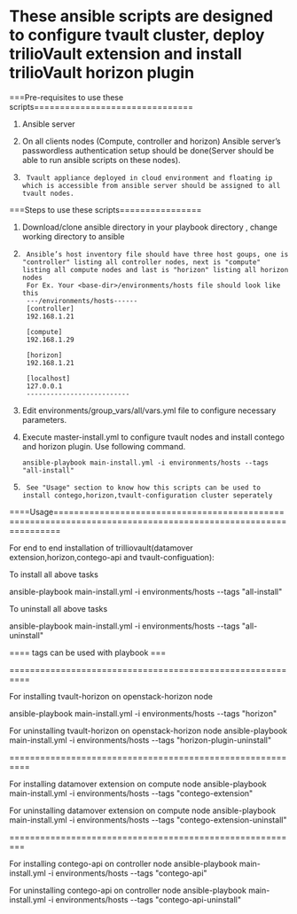 These ansible scripts are designed to configure tvault cluster, deploy trilioVault extension and install trilioVault horizon plugin
=====================================================================================================================================

===Pre-requisites to use these scripts===============================
1.	Ansible server
         
2.	On all clients nodes (Compute, controller and horizon) Ansible server’s passwordless authentication setup should be done(Server should be able to run ansible scripts on these nodes).

3.      Tvault appliance deployed in cloud environment and floating ip which is accessible from ansible server should be assigned to all tvault nodes.

===Steps to use these scripts================
1.	Download/clone ansible directory in your playbook directory , change working directory to ansible

2.      Ansible’s host inventory file should have three host goups, one is "controller" listing all controller nodes, next is "compute" listing all compute nodes and last is "horizon" listing all horizon nodes
        For Ex. Your <base-dir>/environments/hosts file should look like this
        ---/environments/hosts------
        [controller]
        192.168.1.21

        [compute]
        192.168.1.29

        [horizon]
        192.168.1.21

        [localhost]
        127.0.0.1
        --------------------------
3.	Edit environments/group_vars/all/vars.yml file to configure necessary parameters. 

4.	Execute master-install.yml to configure tvault nodes and install contego and horizon plugin. Use following command.

        ansible-playbook main-install.yml -i environments/hosts --tags "all-install"

5.      See "Usage" section to know how this scripts can be used to install contego,horizon,tvault-configuration cluster seperately 

====Usage=============================================================================================================

For end to end installation of trilliovault(datamover extension,horizon,contego-api and tvault-configuation):

To install all above tasks

ansible-playbook main-install.yml -i environments/hosts --tags "all-install"

To uninstall all above tasks

ansible-playbook main-install.yml -i environments/hosts --tags "all-uninstall"

==== tags can be used with playbook ===

==========================================================

For installing tvault-horizon on openstack-horizon node

ansible-playbook main-install.yml -i environments/hosts --tags "horizon"

For uninstalling tvault-horizon on openstack-horizon node
ansible-playbook main-install.yml -i environments/hosts --tags "horizon-plugin-uninstall"

==========================================================

For installing datamover extension on compute node
ansible-playbook main-install.yml -i environments/hosts --tags "contego-extension"

For uninstalling datamover extension on compute node
ansible-playbook main-install.yml -i environments/hosts --tags "contego-extension-uninstall"

=========================================================

For installing contego-api on controller node
ansible-playbook main-install.yml -i environments/hosts --tags "contego-api"

For uninstalling contego-api on controller node
ansible-playbook main-install.yml -i environments/hosts --tags "contego-api-uninstall"

